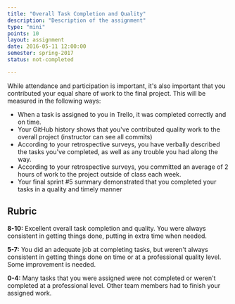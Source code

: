 ```yaml
---
title: "Overall Task Completion and Quality"
description: "Description of the assignment"
type: "mini"
points: 10
layout: assignment
date: 2016-05-11 12:00:00
semester: spring-2017
status: not-completed

---
```


While attendance and participation is important, it's also important that you contributed your equal share of work to the final project.  This will be measured in the following ways:

* When a task is assigned to you in Trello, it was completed correctly and on time.
* Your GitHub history shows that you've contributed quality work to the overall project (instructor can see all commits)
* According to your retrospective surveys, you have verbally described the tasks you've completed, as well as any trouble you had along the way.  
* According to your retrospective surveys, you committed an average of 2 hours of work to the project outside of class each week.
* Your final sprint #5 summary demonstrated that you completed your tasks in a quality and timely manner

## Rubric

**8-10:** Excellent overall task completion and quality.  You were always consistent in getting things done, putting in extra time when needed.

**5-7:** You did an adequate job at completing tasks, but weren't always consistent in getting things done on time or at a professional quality level.  Some improvement is needed.

**0-4:** Many tasks that you were assigned were not completed or weren't completed at a professional level.  Other team members had to finish your assigned work.
